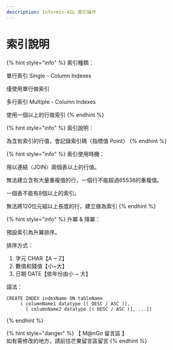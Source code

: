 ```yaml
---
description: Informix-4GL 索引操作
---
```


# 索引說明

{% hint style="info" %}
索引種類：

單行索引 Single - Column Indexes

&#x20;              僅使用單行做索引

多行索引 Multiple - Column Indexes

&#x20;              使用一個以上的行做索引
{% endhint %}

{% hint style="info" %}
索引說明：

為含有索引的行值，會記錄索引碼〈指標值 Point〉
{% endhint %}

{% hint style="info" %}
索引使用時機：

用以連結〈JOIN〉兩個表以上的行值。

無法建立含有大量重複值的行，一個行不能超過65536的重複值。

一個表不能有8個以上的索引。

無法將120位元組以上長度的行，建立做為索引
{% endhint %}

{% hint style="info" %}
升冪 & 降冪：

預設索引為升冪排序。

排序方式：

1. 字元 CHAR【A \~ Z】
2. 數值和錢值【小\~大】
3. 日期 DATE【依年份由小 \~ 大】

語法：

```
CREATE INDEX indexName ON tableName
     ( columnName1 datatype [( DESC / ASC )],
       [ columnName2 datatype [( DESC / ASC )], ...])
```
{% endhint %}

{% hint style="danger" %}
【 M@nGo 留言區 】\
如有需修改的地方，請前往芒果留言區留言
{% endhint %}
